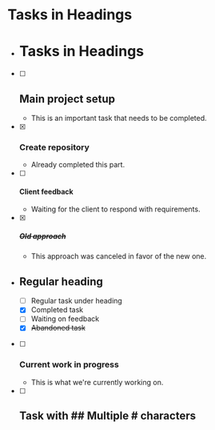 # Tasks in Headings

- # Tasks in Headings

- [ ] ## Main project setup
  - This is an important task that needs to be completed.

- [x] ### Create repository
  - Already completed this part.

- [ ] #### Client feedback
  - Waiting for the client to respond with requirements.

- [x] ##### ~~Old approach~~
  - This approach was canceled in favor of the new one.

- ## Regular heading
  - [ ] Regular task under heading
  - [x] Completed task
  - [ ] Waiting on feedback
  - [x] ~~Abandoned task~~
- [ ] ### Current work in progress
  - This is what we're currently working on.

- [ ] ## Task with ## Multiple # characters